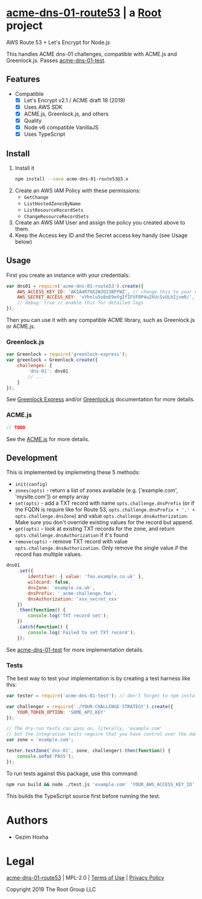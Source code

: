 # [acme-dns-01-route53](https://git.coolaj86.com/coolaj86/acme-dns-01-route53.js) | a [Root](https://rootprojects.org) project

AWS Route 53 + Let's Encrypt for Node.js

This handles ACME dns-01 challenges, compatible with ACME.js and Greenlock.js.
Passes [acme-dns-01-test](https://git.rootprojects.org/root/acme-dns-01-test.js).

## Features

- Compatible
  - [x] Let's Encrypt v2.1 / ACME draft 18 (2019)
  - [x] Uses AWS SDK
  - [x] ACME.js, Greenlock.js, and others
  - [x] Quality
  - [x] Node v6 compatible VanillaJS
  - [x] Uses TypeScript

## Install

1. Install it
    ```bash
    npm install --save acme-dns-01-route53@3.x
    ```
2. Create an AWS IAM Policy with these permissions:
    - `GetChange`
    - `ListHostedZonesByName`
    - `ListResourceRecordSets`
    - `ChangeResourceRecordSets`
3. Create an AWS IAM User and assign the policy you created above to them.
4. Keep the Access key ID and the Secret access key handy (see Usage below)

## Usage

First you create an instance with your credentials:

```js
var dns01 = require('acme-dns-01-route53').create({
    AWS_ACCESS_KEY_ID: 'AKIA4R7OX2WJOI3BFFWZ', // change this to your own Access key ID
    AWS_SECRET_ACCESS_KEY: 'vYhnlu5o8nE9eYgIfIFVF0P4u2XUcSvULhIjvmR/', // change this to your own Secret access key
    // debug: true // enable this for detailed logs
});
```

Then you can use it with any compatible ACME library,
such as Greenlock.js or ACME.js.

### Greenlock.js

```js
var Greenlock = require('greenlock-express');
var greenlock = Greenlock.create({
	challenges: {
		'dns-01': dns01
		// ...
	}
});
```

See [Greenlock Express](https://git.rootprojects.org/root/greenlock-express.js) and/or [Greenlock.js](https://git.rootprojects.org/root/greenlock.js) documentation for more details.

### ACME.js

```js
// TODO
```

See the [ACME.js](https://git.rootprojects.org/root/acme-v2.js) for more details.

## Development

This is implemented by implemeting these 5 methods:

- `init(config)`
- `zones(opts)` - return a list of zones available (e.g. ['example.com', 'mysite.com']) or empty array
- `set(opts)` - add a TXT record with name `opts.challenge.dnsPrefix` (or if the FQDN is require like for Route 53, `opts.challenge.dnsPrefix + '.' + opts.challenge.dnsZone`) and value `opts.challenge.dnsAuthorization`. Make sure you don't override existing values for the record but append.
- `get(opts)` - look at existing TXT records for the zone, and return `opts.challenge.dnsAuthorization` if it's found
- `remove(opts)` - remove TXT record with value `opts.challenge.dnsAuthorization`. Only remove the single value if the record has multiple values.

```js
dns01
	.set({
		identifier: { value: 'foo.example.co.uk' },
		wildcard: false,
		dnsZone: 'example.co.uk',
		dnsPrefix: '_acme-challenge.foo',
		dnsAuthorization: 'xxx_secret_xxx'
	})
	.then(function() {
		console.log('TXT record set');
	})
	.catch(function() {
		console.log('Failed to set TXT record');
	});
```

See [acme-dns-01-test](https://git.rootprojects.org/root/acme-dns-01-test.js) for more implementation details.

### Tests

The best way to test your implementation is by creating a test harness like this:

```js
var tester = require('acme-dns-01-test'); // don't forget to npm install this

var challenger = require('./YOUR-CHALLENGE-STRATEGY').create({
	YOUR_TOKEN_OPTION: 'SOME_API_KEY'
});

// The dry-run tests can pass on, literally, 'example.com'
// but the integration tests require that you have control over the domain
var zone = 'example.com';

tester.testZone('dns-01', zone, challenger).then(function() {
	console.info('PASS');
});
```

To run tests against this package, use this command:


```bash
npm run build && node ./test.js 'example.com' 'YOUR_AWS_ACCESS_KEY_ID' 'YOUR_AWS_SECRET_ACCESS_KEY'
```

This builds the TypeScript source first before running the test.



# Authors

- Gezim Hoxha

<!-- {{ if .Legal }} -->

# Legal

[acme-dns-01-route53](https://git.coolaj86.com/coolaj86/acme-dns-01-route53.js) | MPL-2.0 | [Terms of Use](https://therootcompany.com/legal/#terms) | [Privacy Policy](https://therootcompany.com/legal/#privacy)

Copyright 2019 The Root Group LLC

<!-- {{ end }} -->
